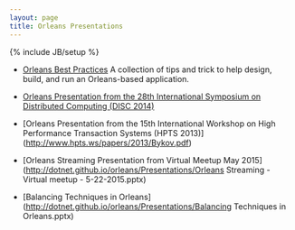 ```yaml
---
layout: page
title: Orleans Presentations
---
```

{% include JB/setup %}

* [Orleans Best Practices](http://research.microsoft.com/apps/pubs/default.aspx?id=244727) A collection of tips and trick to help design, build, and run an Orleans-based application.

* [Orleans Presentation from the 28th International Symposium on Distributed Computing (DISC 2014)](http://research.microsoft.com/en-US/people/philbe/disckeyotephilbefinal.pdf)

* [Orleans Presentation from the 15th International Workshop on High Performance Transaction Systems (HPTS 2013)]
(http://www.hpts.ws/papers/2013/Bykov.pdf)

* [Orleans Streaming Presentation from Virtual Meetup May 2015](http://dotnet.github.io/orleans/Presentations/Orleans Streaming - Virtual meetup - 5-22-2015.pptx)

* [Balancing Techniques in Orleans](http://dotnet.github.io/orleans/Presentations/Balancing Techniques in Orleans.pptx)
